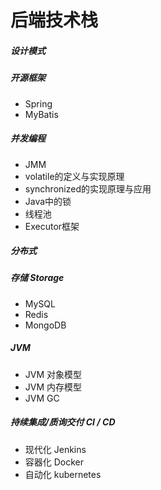 # 后端技术栈

##### 设计模式

##### 开源框架

- Spring
- MyBatis

##### 并发编程

- JMM
- volatile的定义与实现原理
- synchronized的实现原理与应用
- Java中的锁
- 线程池
- Executor框架

##### 分布式

##### 存储 Storage
- MySQL
- Redis
- MongoDB

##### JVM

- JVM 对象模型
- JVM 内存模型
- JVM GC

##### 持续集成/质询交付 CI / CD

- 现代化 Jenkins
- 容器化 Docker
- 自动化 kubernetes